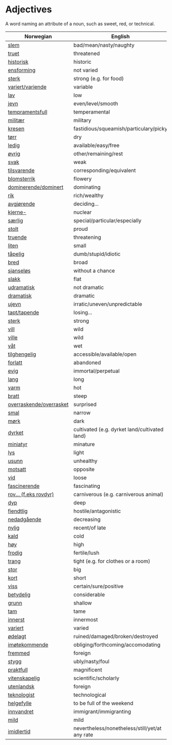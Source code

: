 # Adjectives

A word naming an attribute of a noun, such as sweet, red, or technical.

| Norwegian | English |
| --- | --- |
| [slem](https://www.ordnett.no/search?language=no&phrase=slem) | bad/mean/nasty/naughty |
| [truet](https://www.ordnett.no/search?language=no&phrase=truet) | threatened |
| [historisk](https://www.ordnett.no/search?language=no&phrase=historisk) | historic |
| [ensforming](https://www.ordnett.no/search?language=no&phrase=ensforming) | not varied |
| [sterk](https://www.ordnett.no/search?language=no&phrase=sterk) | strong (e.g. for food) |
| [variert/variende](https://www.ordnett.no/search?language=no&phrase=variert/variende) | variable |
| [lav](https://www.ordnett.no/search?language=no&phrase=lav) | low |
| [jevn](https://www.ordnett.no/search?language=no&phrase=jevn) | even/level/smooth |
| [tempramentsfull](https://www.ordnett.no/search?language=no&phrase=tempramentsfull) | temperamental |
| [militær](https://www.ordnett.no/search?language=no&phrase=militær) | military |
| [kresen](https://www.ordnett.no/search?language=no&phrase=kresen) | fastidious/squeamish/particulary/picky |
| [tørr](https://www.ordnett.no/search?language=no&phrase=tørr) | dry |
| [ledig](https://www.ordnett.no/search?language=no&phrase=ledig) | available/easy/free |
| [øvrig](https://www.ordnett.no/search?language=no&phrase=øvrig) | other/remaining/rest |
| [svak](https://www.ordnett.no/search?language=no&phrase=svak) | weak |
| [tilsvarende](https://www.ordnett.no/search?language=no&phrase=tilsvarende) | corresponding/equivalent |
| [blomsterrik](https://www.ordnett.no/search?language=no&phrase=blomsterrik) | flowery |
| [dominerende/dominert](https://www.ordnett.no/search?language=no&phrase=dominerende/dominert) | dominating |
| [rik](https://www.ordnett.no/search?language=no&phrase=rik) | rich/wealthy |
| [avgjørende](https://www.ordnett.no/search?language=no&phrase=avgjørende) | deciding... |
| [kjerne-](https://www.ordnett.no/search?language=no&phrase=kjerne-) | nuclear |
| [særlig](https://www.ordnett.no/search?language=no&phrase=særlig) | special/particular/especially |
| [stolt](https://www.ordnett.no/search?language=no&phrase=stolt) | proud |
| [truende](https://www.ordnett.no/search?language=no&phrase=truende) | threatening |
| [liten](https://www.ordnett.no/search?language=no&phrase=liten) | small |
| [tåpelig](https://www.ordnett.no/search?language=no&phrase=tåpelig) | dumb/stupid/idiotic |
| [bred](https://www.ordnett.no/search?language=no&phrase=bred) | broad |
| [sjanseløs](https://www.ordnett.no/search?language=no&phrase=sjanseløs) | without a chance |
| [slakk](https://www.ordnett.no/search?language=no&phrase=slakk) | flat |
| [udramatisk](https://www.ordnett.no/search?language=no&phrase=udramatisk) | not dramatic |
| [dramatisk](https://www.ordnett.no/search?language=no&phrase=dramatisk) | dramatic |
| [ujevn](https://www.ordnett.no/search?language=no&phrase=ujevn) | irratic/uneven/unpredictable |
| [tapt/tapende](https://www.ordnett.no/search?language=no&phrase=tapt/tapende) | losing... |
| [sterk](https://www.ordnett.no/search?language=no&phrase=sterk) | strong |
| [vill](https://www.ordnett.no/search?language=no&phrase=vill) | wild |
| [ville](https://www.ordnett.no/search?language=no&phrase=ville) | wild |
| [våt](https://www.ordnett.no/search?language=no&phrase=våt) | wet |
| [tilghengelig](https://www.ordnett.no/search?language=no&phrase=tilghengelig) | accessible/available/open |
| [forlatt](https://www.ordnett.no/search?language=no&phrase=forlatt) | abandoned |
| [evig](https://www.ordnett.no/search?language=no&phrase=evig) | immortal/perpetual |
| [lang](https://www.ordnett.no/search?language=no&phrase=lang) | long |
| [varm](https://www.ordnett.no/search?language=no&phrase=varm) | hot |
| [bratt](https://www.ordnett.no/search?language=no&phrase=bratt) | steep |
| [overraskende/overrasket](https://www.ordnett.no/search?language=no&phrase=overraskende/overrasket) | surprised |
| [smal](https://www.ordnett.no/search?language=no&phrase=smal) | narrow |
| [mørk](https://www.ordnett.no/search?language=no&phrase=mørk) | dark |
| [dyrket](https://www.ordnett.no/search?language=no&phrase=dyrket) | cultivated (e.g. dyrket land/cultivated land) |
| [miniatyr](https://www.ordnett.no/search?language=no&phrase=miniatyr) | minature |
| [lys](https://www.ordnett.no/search?language=no&phrase=lys) | light |
| [usunn](https://www.ordnett.no/search?language=no&phrase=usunn) | unhealthy |
| [motsatt](https://www.ordnett.no/search?language=no&phrase=motsatt) | opposite |
| [vid](https://www.ordnett.no/search?language=no&phrase=vid) | loose |
| [fascinerende](https://www.ordnett.no/search?language=no&phrase=fascinerende) | fascinating |
| [rov... (f.eks rovdyr)](https://www.ordnett.no/search?language=no&phrase=rov...%20(f.eks%20rovdyr)) | carniverous (e.g. carniverous animal) |
| [dyp](https://www.ordnett.no/search?language=no&phrase=dyp) | deep |
| [fiendtlig](https://www.ordnett.no/search?language=no&phrase=fiendtlig) | hostile/antagonistic |
| [nedadgående](https://www.ordnett.no/search?language=no&phrase=nedadgående) | decreasing |
| [nylig](https://www.ordnett.no/search?language=no&phrase=nylig) | recent/of late |
| [kald](https://www.ordnett.no/search?language=no&phrase=kald) | cold |
| [høy](https://www.ordnett.no/search?language=no&phrase=høy) | high |
| [frodig](https://www.ordnett.no/search?language=no&phrase=frodig) | fertile/lush |
| [trang](https://www.ordnett.no/search?language=no&phrase=trang) | tight (e.g. for clothes or a room) |
| [stor](https://www.ordnett.no/search?language=no&phrase=stor) | big |
| [kort](https://www.ordnett.no/search?language=no&phrase=kort) | short |
| [viss](https://www.ordnett.no/search?language=no&phrase=viss) | certain/sure/positive |
| [betydelig](https://www.ordnett.no/search?language=no&phrase=betydelig) | considerable |
| [grunn](https://www.ordnett.no/search?language=no&phrase=grunn) | shallow |
| [tam](https://www.ordnett.no/search?language=no&phrase=tam) | tame |
| [innerst](https://www.ordnett.no/search?language=no&phrase=innerst) | innermost |
| [variert](https://www.ordnett.no/search?language=no&phrase=variert) | varied |
| [ødelagt](https://www.ordnett.no/search?language=no&phrase=ødelagt) | ruined/damaged/broken/destroyed |
| [imøtekommende](https://www.ordnett.no/search?language=no&phrase=imøtekommende) | obliging/forthcoming/accomodating |
| [fremmed](https://www.ordnett.no/search?language=no&phrase=fremmed) | foreign |
| [stygg](https://www.ordnett.no/search?language=no&phrase=stygg) | ubly/nasty/foul |
| [praktfull](https://www.ordnett.no/search?language=no&phrase=praktfull) | magnificent |
| [vitenskapelig](https://www.ordnett.no/search?language=no&phrase=vitenskapelig) | scientific/scholarly |
| [utenlandsk](https://www.ordnett.no/search?language=no&phrase=utenlandsk) | foreign |
| [teknologist](https://www.ordnett.no/search?language=no&phrase=teknologist) | technological |
| [helgefylle](https://www.ordnett.no/search?language=no&phrase=helgefylle) | to be full of the weekend |
| [innvandret](https://www.ordnett.no/search?language=no&phrase=innvandret) | immigrant/immigranting |
| [mild](https://www.ordnett.no/search?language=no&phrase=mild) | mild |
| [imidlertid](https://www.ordnett.no/search?language=no&phrase=imidlertid) | nevertheless/nonetheless/still/yet/at any rate |

